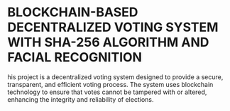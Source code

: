 # BLOCKCHAIN-BASED DECENTRALIZED VOTING SYSTEM WITH SHA-256 ALGORITHM AND FACIAL RECOGNITION
 his project is a decentralized voting system designed to provide a secure, transparent, and efficient voting process. The system uses blockchain technology to ensure that votes cannot be tampered with or altered, enhancing the integrity and reliability of elections.
